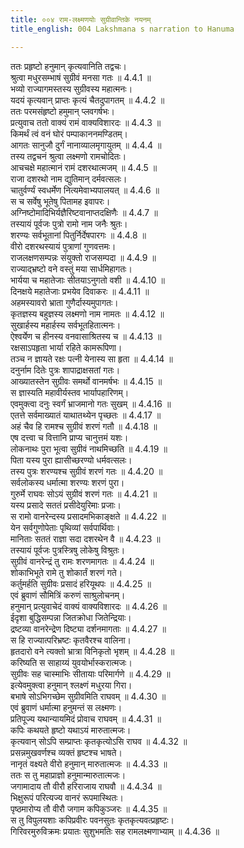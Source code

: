 ```yaml
---
title: ००४ राम-लक्ष्मणयोः सुग्रीवान्तिके नयनम्
title_english: 004 Lakshmana s narration to Hanuma

---
```



  
ततः प्रहृष्टो हनुमान् कृत्यवानिति तद्वचः।  
श्रुत्वा मधुरसम्भाषं सुग्रीवं मनसा गतः ॥ 4.4.1 ॥   
भव्यो राज्यागमस्तस्य सुग्रीवस्य महात्मनः।  
यदयं कृत्यवान् प्राप्तः कृत्यं चैतदुपागतम् ॥ 4.4.2 ॥   
ततः परमसंहृष्टो हमुमान् प्लवगर्षभः।  
प्रत्युवाच ततो वाक्यं रामं वाक्यविशारदः ॥ 4.4.3 ॥   
किमर्थं त्वं वनं घोरं पम्पाकाननमण्डितम्।  
आगतः सानुजौ दुर्गं नानाव्यालमृगायुतम् ॥ 4.4.4 ॥   
तस्य तद्वचनं श्रुत्वा लक्ष्मणो रामचोदितः।  
आचचक्षे महात्मानं रामं दशरथात्मजम् ॥ 4.4.5 ॥   
राजा दशरथो नाम द्युतिमान् दर्मवत्सलः।  
चातुर्वर्ण्यं स्वधर्मेण नित्यमेवाभ्यपालयत् ॥ 4.4.6 ॥   
स च सर्वेषु भूतेषु पितामह इवापरः।  
अग्निष्टोमादिभिर्यज्ञैरिष्टवानाप्तदक्षिणैः ॥ 4.4.7 ॥   
तस्यायं पूर्वजः पुत्रो रामो नाम जनैः श्रुतः।  
शरण्यः सर्वभूतानां पितुर्निर्देषपारगः ॥ 4.4.8 ॥   
वीरो दशरथस्यायं पुत्राणां गुणवत्तमः।  
राजलक्षणसम्पन्नः संयुक्तो राजसम्पदा ॥ 4.4.9 ॥   
राज्याद्भ्रष्टो वने वस्तुं मया सार्धमिहागतः।  
भार्यया च महातेजाः सीतयाऽनुगतो वशी ॥ 4.4.10 ॥   
दिनक्षये महातेजाः प्रभयेव दिवाकरः ॥ 4.4.11 ॥   
अहमस्यावरो भ्राता गुणैर्दास्यमुपागतः।  
कृतज्ञस्य बहुज्ञस्य लक्ष्मणो नाम नामतः ॥ 4.4.12 ॥   
सुखार्हस्य महार्हस्य सर्वभूतहितात्मनः।  
ऐश्वर्येण च हीनस्य वनवासाश्रितस्य च ॥ 4.4.13 ॥   
रक्षसाऽपहृता भार्या रहिते कामरूपिणा।  
तञ्च न ज्ञायते रक्षः पत्नी येनास्य सा हृता ॥ 4.4.14 ॥   
दनुर्नाम दितेः पुत्रः शापाद्राक्षसतां गतः।  
आख्यातस्तेन सुग्रीवः समर्थो वानमर्षभः ॥ 4.4.15 ॥   
स ज्ञास्यति महावीर्यस्तव भार्यापहारिणम्।  
एवमुक्त्वा दनुः स्वर्गं भ्राजमानो गतः सुखम् ॥ 4.4.16 ॥   
एतत्ते सर्वमाख्यातं याथातथ्येन पृच्छतः ॥ 4.4.17 ॥   
अहं चैव हि रामश्च सुग्रीवं शरणं गतौ ॥ 4.4.18 ॥   
एष दत्त्वा च वित्तानि प्राप्य चानुत्तमं यशः।  
लोकनाथः पुरा भूत्वा सुग्रीवं नाथमिच्छति ॥ 4.4.19 ॥   
पिता यस्य पुरा ह्यासीच्छरण्यो धर्मवत्सलः।  
तस्य पुत्रः शरण्यश्च सुग्रीवं शरणं गतः ॥ 4.4.20 ॥   
सर्वलोकस्य धर्मात्मा शरण्यः शरणं पुरा।  
गुरुर्मे राघवः सोऽयं सुग्रीवं शरणं गतः ॥ 4.4.21 ॥   
यस्य प्रसादे सततं प्रसीदेयुरिमाः प्रजाः।  
स रामो वानरेन्दस्य प्रसादमभिकाङ्क्षते ॥ 4.4.22 ॥   
येन सर्वगुणोपेताः पृथिव्यां सर्वपार्थिवाः।  
मानिताः सततं राज्ञा सदा दशरथेन वै ॥ 4.4.23 ॥   
तस्यायं पूर्वजः पुत्रस्त्रिषु लोकेषु विश्रुतः।  
सुग्रीवं वानरेन्द्रं तु रामः शरणमागतः ॥ 4.4.24 ॥   
शोकाभिभूते रामे तु शोकार्तं शरणं गते।  
कर्तुमर्हति सुग्रीवः प्रसादं हरियूथपः ॥ 4.4.25 ॥   
एवं ब्रुवाणं सौमित्रिं करुणं साश्रुलोचनम्।  
हनुमान् प्रत्युवाचेदं वाक्यं वाक्यविशारदः ॥ 4.4.26 ॥   
ईदृशा बुद्धिसम्पन्ना जितक्रोधा जितेन्द्रियाः।  
द्रष्टव्या वानरेन्द्रेण दिष्ट्या दर्शनमागताः ॥ 4.4.27 ॥   
स हि राज्यात्परिभ्रष्टः कृतवैरश्च वालिना।  
हृतदारो वने त्यक्तो भ्रात्रा विनिकृतो भृशम् ॥ 4.4.28 ॥   
करिष्यति स साहाय्यं युवयोर्भास्करात्मजः।  
सुग्रीवः सह चास्माभिः सीतायाः परिमार्गणे ॥ 4.4.29 ॥   
इत्येवमुक्त्वा हनुमान् श्लक्ष्णं मधुरया गिरा।  
बभाषे सोऽभिगच्छेम सुग्रीवमिति राघवम् ॥ 4.4.30 ॥   
एवं ब्रुवाणं धर्मात्मा हनुमन्तं स लक्ष्मणः।  
प्रतिपूज्य यथान्यायमिदं प्रोवाच राघवम् ॥ 4.4.31 ॥   
कपिः कथयते हृष्टो यथाऽयं मारुतात्मजः।  
कृत्यवान् सोऽपि सम्प्राप्तः कृतकृत्योऽसि राघव ॥ 4.4.32 ॥   
प्रसन्नमुखवर्णश्च व्यक्तं हृष्टश्च भाषते।  
नानृतं वक्ष्यते वीरो हनुमान् मारुतात्मजः ॥ 4.4.33 ॥   
ततः स तु महाप्राज्ञो हनुमान्मारुतात्मजः।  
जगामादाय तौ वीरौ हरिराजाय राघवौ ॥ 4.4.34 ॥   
भिक्षुरूपं परित्यज्य वानरं रूपमास्थितः।  
पृष्ठमारोप्य तौ वीरौ जगाम कपिकुञ्जरः ॥ 4.4.35 ॥   
स तु विपुलयशाः कपिप्रवीरः पवनसुतः कृतकृत्यवत्प्रहृष्टः।  
गिरिवरमुरुविक्रमः प्रयातः सुशुभमतिः सह रामलक्ष्मणाभ्याम् ॥ 4.4.36 ॥   